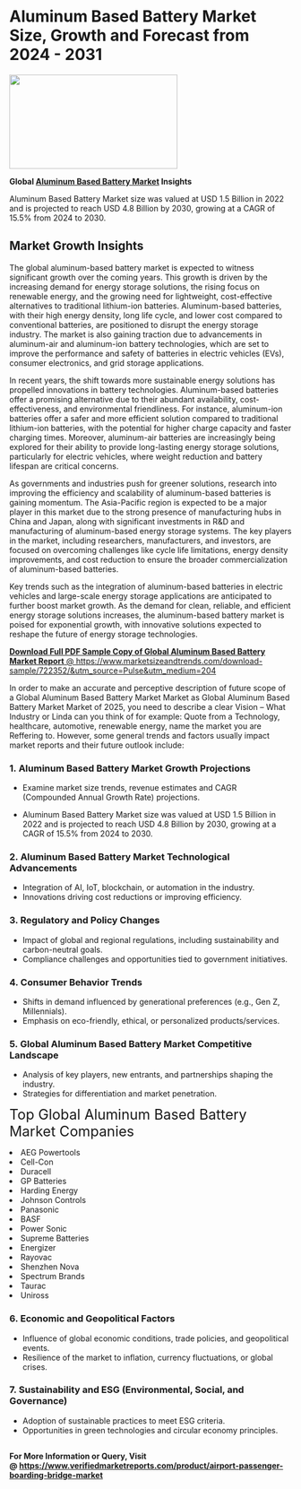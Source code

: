 <H1>Aluminum Based Battery Market Size, Growth and Forecast from 2024 - 2031</H1><img class="aligncenter size-medium wp-image-584254" src="https://thirdeyenews.in/wp-content/uploads/2024/09/Global-Market-Research-300x168.jpeg" alt="" width="300" height="168" /><p><strong>Global&nbsp;<a href="https://www.marketsizeandtrends.com/download-sample/722352/&amp;utm_source=Pulse&amp;utm_medium=204">Aluminum Based Battery Market</a> Insights</strong></p><p>Aluminum Based Battery Market size was valued at USD 1.5 Billion in 2022 and is projected to reach USD 4.8 Billion by 2030, growing at a CAGR of 15.5% from 2024 to 2030.</p><p><h2>Market Growth Insights</h2> <p>The global aluminum-based battery market is expected to witness significant growth over the coming years. This growth is driven by the increasing demand for energy storage solutions, the rising focus on renewable energy, and the growing need for lightweight, cost-effective alternatives to traditional lithium-ion batteries. Aluminum-based batteries, with their high energy density, long life cycle, and lower cost compared to conventional batteries, are positioned to disrupt the energy storage industry. The market is also gaining traction due to advancements in aluminum-air and aluminum-ion battery technologies, which are set to improve the performance and safety of batteries in electric vehicles (EVs), consumer electronics, and grid storage applications.</p> <p><a href="#"></a></p> <p>In recent years, the shift towards more sustainable energy solutions has propelled innovations in battery technologies. Aluminum-based batteries offer a promising alternative due to their abundant availability, cost-effectiveness, and environmental friendliness. For instance, aluminum-ion batteries offer a safer and more efficient solution compared to traditional lithium-ion batteries, with the potential for higher charge capacity and faster charging times. Moreover, aluminum-air batteries are increasingly being explored for their ability to provide long-lasting energy storage solutions, particularly for electric vehicles, where weight reduction and battery lifespan are critical concerns.</p> <p>As governments and industries push for greener solutions, research into improving the efficiency and scalability of aluminum-based batteries is gaining momentum. The Asia-Pacific region is expected to be a major player in this market due to the strong presence of manufacturing hubs in China and Japan, along with significant investments in R&D and manufacturing of aluminum-based energy storage systems. The key players in the market, including researchers, manufacturers, and investors, are focused on overcoming challenges like cycle life limitations, energy density improvements, and cost reduction to ensure the broader commercialization of aluminum-based batteries.</p> <p>Key trends such as the integration of aluminum-based batteries in electric vehicles and large-scale energy storage applications are anticipated to further boost market growth. As the demand for clean, reliable, and efficient energy storage solutions increases, the aluminum-based battery market is poised for exponential growth, with innovative solutions expected to reshape the future of energy storage technologies.</p> <p><a href="#"></p><p><span class=""><strong>Download Full PDF Sample Copy of Global Aluminum Based Battery Market Report</strong> @ <a href="https://www.marketsizeandtrends.com/download-sample/722352/&amp;utm_source=Pulse&amp;utm_medium=204" target="_blank">https://www.marketsizeandtrends.com/download-sample/722352/&amp;utm_source=Pulse&amp;utm_medium=204</a></span></p><p>In order to make an accurate and perceptive description of future scope of a Global&nbsp;Aluminum Based Battery Market Market as Global&nbsp;Aluminum Based Battery Market Market of 2025, you need to describe a clear Vision &ndash; What Industry or Linda can you think of for example: Quote from a Technology, healthcare, automotive, renewable energy, name the market you are Reffering to. However, some general trends and factors usually impact market reports and their future outlook include:</p><h3>1.&nbsp;<strong>Aluminum Based Battery Market Growth Projections</strong></h3><ul><li>Examine market size trends, revenue estimates and CAGR (Compounded Annual Growth Rate) projections.</li><li><p>Aluminum Based Battery Market size was valued at USD 1.5 Billion in 2022 and is projected to reach USD 4.8 Billion by 2030, growing at a CAGR of 15.5% from 2024 to 2030.</p></li></ul><h3>2.&nbsp;<strong>Aluminum Based Battery Market Technological Advancements</strong></h3><ul><li>Integration of AI, IoT, blockchain, or automation in the industry.</li><li>Innovations driving cost reductions or improving efficiency.</li></ul><h3>3.&nbsp;<strong>Regulatory and Policy Changes</strong></h3><ul><li>Impact of global and regional regulations, including sustainability and carbon-neutral goals.</li><li>Compliance challenges and opportunities tied to government initiatives.</li></ul><h3>4.&nbsp;<strong>Consumer Behavior Trends</strong></h3><ul><li>Shifts in demand influenced by generational preferences (e.g., Gen Z, Millennials).</li><li>Emphasis on eco-friendly, ethical, or personalized products/services.</li></ul><h3>5.&nbsp;<strong>Global Aluminum Based Battery Market Competitive Landscape</strong></h3><ul><li>Analysis of key players, new entrants, and partnerships shaping the industry.</li><li>Strategies for differentiation and market penetration.</li></ul><p data-pm-slice="1 1 []"><span style="color: inherit; font-family: inherit; font-size: 25px;">Top Global Aluminum Based Battery Market Companies</span></p><div class="" data-test-id=""><p><li>AEG Powertools</li><li> Cell-Con</li><li> Duracell</li><li> GP Batteries</li><li> Harding Energy</li><li> Johnson Controls</li><li> Panasonic</li><li> BASF</li><li> Power Sonic</li><li> Supreme Batteries</li><li> Energizer</li><li> Rayovac</li><li> Shenzhen Nova</li><li> Spectrum Brands</li><li> Taurac</li><li> Uniross</li></p></div><h3>6.&nbsp;<strong>Economic and Geopolitical Factors</strong></h3><ul><li>Influence of global economic conditions, trade policies, and geopolitical events.</li><li>Resilience of the market to inflation, currency fluctuations, or global crises.</li></ul><h3>7.&nbsp;<strong>Sustainability and ESG (Environmental, Social, and Governance)</strong></h3><ul><li>Adoption of sustainable practices to meet ESG criteria.</li><li>Opportunities in green technologies and circular economy principles.</li></ul><h2><strong style="font-size: 14px;">For More Information or Query, Visit @&nbsp;</strong><a style="background-color: #ffffff; font-size: 14px;" href="https://www.marketsizeandtrends.com/report/aluminum-based-battery-market/" target="_blank">https://www.verifiedmarketreports.com/product/airport-passenger-boarding-bridge-market</a></h2>
